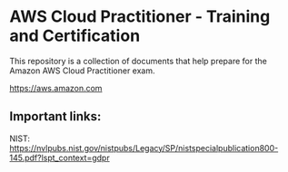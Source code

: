 # AWS Cloud Practitioner - Training and Certification
This repository is a collection of documents that help prepare for the Amazon AWS Cloud Practitioner exam.

https://aws.amazon.com  

  
## Important links:  
NIST: https://nvlpubs.nist.gov/nistpubs/Legacy/SP/nistspecialpublication800-145.pdf?lspt_context=gdpr
